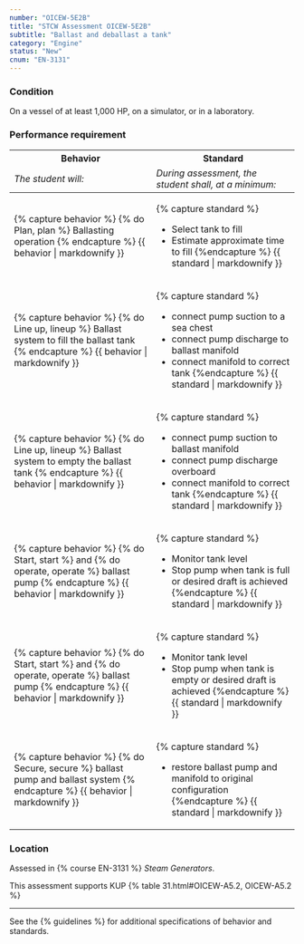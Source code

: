 ```yaml
---
number: "OICEW-5E2B"
title: "STCW Assessment OICEW-5E2B"
subtitle: "Ballast and deballast a tank"
category: "Engine"
status: "New"
cnum: "EN-3131"
---
```

### Condition

On a vessel of at least 1,000 HP, on a simulator, or in a laboratory.

### Performance requirement 

<table width='100%' class='Guidelines'>
 <thead>
 <tr>
     <th class='thirty'>Behavior</th>
     <th class='seventy'>Standard</th>
 </tr>
 <tr>
     <td><em>The student will:</em></td>
     <td><em>During assessment, the student shall, at a minimum:</em></td>
 </tr>
 </thead>
 <tbody>
 

<tr><td>

{% capture behavior %}
{% do Plan, plan %} Ballasting operation
{% endcapture %}
{{ behavior | markdownify }}

</td><td>

{% capture standard %}
* Select tank to fill
* Estimate approximate time to fill
{%endcapture %}
{{ standard | markdownify }}

</td></tr>



<tr><td>

{% capture behavior %}
{% do Line up, lineup %} Ballast system to fill the ballast tank
{% endcapture %}
{{ behavior | markdownify }}

</td><td>

{% capture standard %}
* connect pump suction to a sea chest
* connect pump discharge to ballast manifold
* connect manifold to correct tank
{%endcapture %}
{{ standard | markdownify }}

</td></tr>



<tr><td>

{% capture behavior %}
{% do Line up, lineup %} Ballast system to empty the ballast tank
{% endcapture %}
{{ behavior | markdownify }}

</td><td>

{% capture standard %}
* connect pump suction to ballast manifold
* connect pump discharge overboard
* connect manifold to correct tank
{%endcapture %}
{{ standard | markdownify }}

</td></tr>



<tr><td>

{% capture behavior %}
{% do Start, start %} and {% do operate, operate %} ballast pump
{% endcapture %}
{{ behavior | markdownify }}

</td><td>

{% capture standard %}
* Monitor tank level
* Stop pump when tank is full or desired draft is achieved
{%endcapture %}
{{ standard | markdownify }}

</td></tr>



<tr><td>

{% capture behavior %}
{% do Start, start %} and {% do operate, operate %} ballast pump
{% endcapture %}
{{ behavior | markdownify }}

</td><td>

{% capture standard %}
* Monitor tank level
* Stop pump when tank is empty or desired draft is achieved
{%endcapture %}
{{ standard | markdownify }}

</td></tr>



<tr><td>

{% capture behavior %}
{% do Secure, secure %} ballast pump and ballast system
{% endcapture %}
{{ behavior | markdownify }}

</td><td>

{% capture standard %}
* restore ballast pump and manifold to original configuration
{%endcapture %}
{{ standard | markdownify }}

</td></tr>



 </tbody>
 </table>

### Location

Assessed in  {% course  EN-3131 %}  *Steam Generators*.

This assessment supports KUP {% table 31.html#OICEW-A5.2, OICEW-A5.2 %}

***



See the {% guidelines %} for additional specifications of behavior and standards.